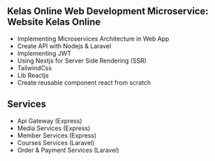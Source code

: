 ## Kelas Online Web Development Microservice: Website Kelas Online
-   Implementing Microservices Architecture in Web App
-   Create API with Nodejs & Laravel
-   Implementing JWT
-   Using Nextjs for Server Side Rendering (SSR)
-   TailwindCss
-   Lib Reactjs
-   Create reusable component react from scratch

## Services
-   Api Gateway (Express)
-   Media Services (Express)
-   Member Services (Express)
-   Courses Services (Laravel)
-   Order & Payment Services (Laravel)

